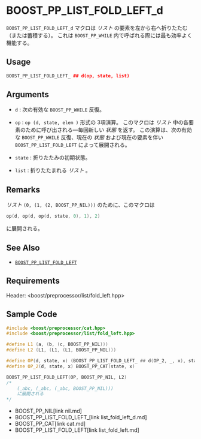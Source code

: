# BOOST_PP_LIST_FOLD_LEFT_d

`BOOST_PP_LIST_FOLD_LEFT_d` マクロは *リスト* の要素を左から右へ折りたたむ（または蓄積する）。
これは `BOOST_PP_WHILE` 内で呼ばれる際には最も効率よく機能する。

## Usage

```cpp
BOOST_PP_LIST_FOLD_LEFT_ ## d(op, state, list)
```

## Arguments

- `d` :
	次の有効な `BOOST_PP_WHILE` 反復。

- `op` :
	`op (d, state, elem )` 形式の 3項演算。
	このマクロは *リスト* 中の各要素のために呼び出される―毎回新しい *状態* を返す。
	この演算は、次の有効な `BOOST_PP_WHILE` 反復、現在の *状態* および現在の要素を伴い `BOOST_PP_LIST_FOLD_LEFT` によって展開される。

- `state` :
	折りたたみの初期状態。

- `list` :
	折りたたまれる *リスト* 。

## Remarks

*リスト* `(0, (1, (2, BOOST_PP_NIL)))` のために、このマクロは

```cpp
op(d, op(d, op(d, state, 0), 1), 2)
```

に展開される。

## See Also

- [`BOOST_PP_LIST_FOLD_LEFT`](list_fold_left.md)

## Requirements

Header: &lt;boost/preprocessor/list/fold_left.hpp&gt;

## Sample Code

```cpp
#include <boost/preprocessor/cat.hpp>
#include <boost/preprocessor/list/fold_left.hpp>

#define L1 (a, (b, (c, BOOST_PP_NIL)))
#define L2 (L1, (L1, (L1, BOOST_PP_NIL)))

#define OP(d, state, x) (BOOST_PP_LIST_FOLD_LEFT_ ## d(OP_2, _, x), state)
#define OP_2(d, state, x) BOOST_PP_CAT(state, x)

BOOST_PP_LIST_FOLD_LEFT(OP, BOOST_PP_NIL, L2)
/*
	(_abc, (_abc, (_abc, BOOST_PP_NIL)))
	に展開される
*/
```
* BOOST_PP_NIL[link nil.md]
* BOOST_PP_LIST_FOLD_LEFT_[link list_fold_left_d.md]
* BOOST_PP_CAT[link cat.md]
* BOOST_PP_LIST_FOLD_LEFT[link list_fold_left.md]

